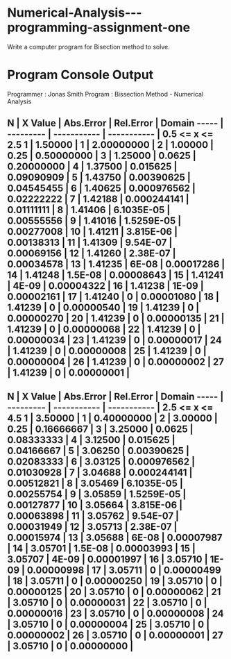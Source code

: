 # Numerical-Analysis---programming-assignment-one
Write a computer program for Bisection method to solve.


# Program Console Output
<p>
Programmer  :  Jonas Smith
Program     :  Bissection Method - Numerical Analysis

   N   |  X Value  |  Abs.Error  |  Rel.Error  |         Domain
 ----- | --------- | ----------- | ----------- |    0.5 <= x <= 2.5
     1 |  1.50000  |           1 |  2.00000000 |
     2 |  1.00000  |        0.25 |  0.50000000 |
     3 |  1.25000  |      0.0625 |  0.20000000 |
     4 |  1.37500  |    0.015625 |  0.09090909 |
     5 |  1.43750  |  0.00390625 |  0.04545455 |
     6 |  1.40625  | 0.000976562 |  0.02222222 |
     7 |  1.42188  | 0.000244141 |  0.01111111 |
     8 |  1.41406  |  6.1035E-05 |  0.00555556 |
     9 |  1.41016  |  1.5259E-05 |  0.00277008 |
    10 |  1.41211  |   3.815E-06 |  0.00138313 |
    11 |  1.41309  |    9.54E-07 |  0.00069156 |
    12 |  1.41260  |    2.38E-07 |  0.00034578 |
    13 |  1.41235  |       6E-08 |  0.00017286 |
    14 |  1.41248  |     1.5E-08 |  0.00008643 |
    15 |  1.41241  |       4E-09 |  0.00004322 |
    16 |  1.41238  |       1E-09 |  0.00002161 |
    17 |  1.41240  |           0 |  0.00001080 |
    18 |  1.41239  |           0 |  0.00000540 |
    19 |  1.41239  |           0 |  0.00000270 |
    20 |  1.41239  |           0 |  0.00000135 |
    21 |  1.41239  |           0 |  0.00000068 |
    22 |  1.41239  |           0 |  0.00000034 |
    23 |  1.41239  |           0 |  0.00000017 |
    24 |  1.41239  |           0 |  0.00000008 |
    25 |  1.41239  |           0 |  0.00000004 |
    26 |  1.41239  |           0 |  0.00000002 |
    27 |  1.41239  |           0 |  0.00000001 |
 ------------------------------------------------


   N   |  X Value  |  Abs.Error  |  Rel.Error  |         Domain
 ----- | --------- | ----------- | ----------- |    2.5 <= x <= 4.5
     1 |  3.50000  |           1 |  0.40000000 |
     2 |  3.00000  |        0.25 |  0.16666667 |
     3 |  3.25000  |      0.0625 |  0.08333333 |
     4 |  3.12500  |    0.015625 |  0.04166667 |
     5 |  3.06250  |  0.00390625 |  0.02083333 |
     6 |  3.03125  | 0.000976562 |  0.01030928 |
     7 |  3.04688  | 0.000244141 |  0.00512821 |
     8 |  3.05469  |  6.1035E-05 |  0.00255754 |
     9 |  3.05859  |  1.5259E-05 |  0.00127877 |
    10 |  3.05664  |   3.815E-06 |  0.00063898 |
    11 |  3.05762  |    9.54E-07 |  0.00031949 |
    12 |  3.05713  |    2.38E-07 |  0.00015974 |
    13 |  3.05688  |       6E-08 |  0.00007987 |
    14 |  3.05701  |     1.5E-08 |  0.00003993 |
    15 |  3.05707  |       4E-09 |  0.00001997 |
    16 |  3.05710  |       1E-09 |  0.00000998 |
    17 |  3.05711  |           0 |  0.00000499 |
    18 |  3.05711  |           0 |  0.00000250 |
    19 |  3.05710  |           0 |  0.00000125 |
    20 |  3.05710  |           0 |  0.00000062 |
    21 |  3.05710  |           0 |  0.00000031 |
    22 |  3.05710  |           0 |  0.00000016 |
    23 |  3.05710  |           0 |  0.00000008 |
    24 |  3.05710  |           0 |  0.00000004 |
    25 |  3.05710  |           0 |  0.00000002 |
    26 |  3.05710  |           0 |  0.00000001 |
    27 |  3.05710  |           0 |  0.00000000 |
 ------------------------------------------------
 
 </p>
